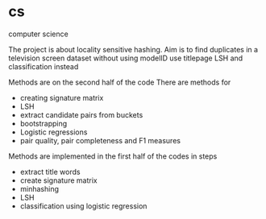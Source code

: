 # cs
computer science

The project is about locality sensitive hashing. 
Aim is to find duplicates in a television screen dataset without using modelID
use titlepage LSH and classification instead

Methods are on the second half of the code
There are methods for
- creating signature matrix
- LSH
- extract candidate pairs from buckets
- bootstrapping
- Logistic regressions
- pair quality, pair completeness and F1 measures

Methods are implemented in the first half of the codes in steps
- extract title words 
- create signature matrix
- minhashing
- LSH
- classification using logistic regression
